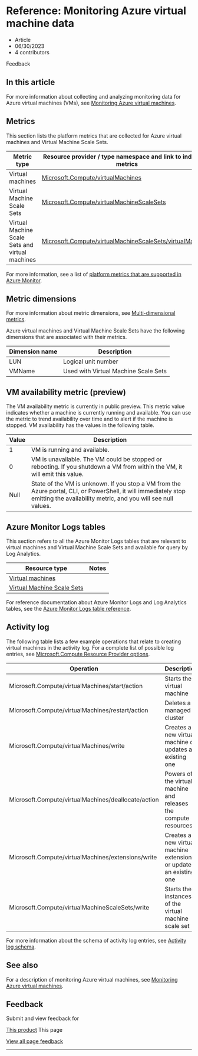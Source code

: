 # Reference: Monitoring Azure virtual machine data

* Article
* 06/30/2023
* 4 contributors

Feedback

## In this article

For more information about collecting and analyzing monitoring data for Azure virtual machines (VMs), see [Monitoring Azure virtual machines](monitor-vm).

## Metrics

This section lists the platform metrics that are collected for Azure virtual machines and Virtual Machine Scale Sets.

| Metric type | Resource provider / type namespace and link to individual metrics |
| --- | --- |
| Virtual machines | [Microsoft.Compute/virtualMachines](../azure-monitor/essentials/metrics-supported#microsoftcomputevirtualmachines) |
| Virtual Machine Scale Sets | [Microsoft.Compute/virtualMachineScaleSets](../azure-monitor/essentials/metrics-supported#microsoftcomputevirtualmachinescalesets) |
| Virtual Machine Scale Sets and virtual machines | [Microsoft.Compute/virtualMachineScaleSets/virtualMachines](../azure-monitor/essentials/metrics-supported#microsoftcomputevirtualmachinescalesetsvirtualmachines) |

For more information, see a list of [platform metrics that are supported in Azure Monitor](/en-us/azure/azure-monitor/platform/metrics-supported).

## Metric dimensions

For more information about metric dimensions, see [Multi-dimensional metrics](../azure-monitor/essentials/data-platform-metrics#multi-dimensional-metrics).

Azure virtual machines and Virtual Machine Scale Sets have the following dimensions that are associated with their metrics.

| Dimension name | Description |
| --- | --- |
| LUN | Logical unit number |
| VMName | Used with Virtual Machine Scale Sets |

## VM availability metric (preview)

The VM availability metric is currently in public preview. This metric value indicates whether a machine is currently running and available. You can use the metric to trend availability over time and to alert if the machine is stopped. VM availability has the values in the following table.

| Value | Description |
| --- | --- |
| 1 | VM is running and available. |
| 0 | VM is unavailable. The VM could be stopped or rebooting. If you shutdown a VM from within the VM, it will emit this value. |
| Null | State of the VM is unknown. If you stop a VM from the Azure portal, CLI, or PowerShell, it will immediately stop emitting the availability metric, and you will see null values. |

## Azure Monitor Logs tables

This section refers to all the Azure Monitor Logs tables that are relevant to virtual machines and Virtual Machine Scale Sets and available for query by Log Analytics.

| Resource type | Notes |
| --- | --- |
| [Virtual machines](/en-us/azure/azure-monitor/reference/tables/tables-resourcetype#virtual-machines) |  |
| [Virtual Machine Scale Sets](/en-us/azure/azure-monitor/reference/tables/tables-resourcetype#virtual-machine-scale-sets) |  |

For reference documentation about Azure Monitor Logs and Log Analytics tables, see the [Azure Monitor Logs table reference](/en-us/azure/azure-monitor/reference/tables/tables-resourcetype).

## Activity log

The following table lists a few example operations that relate to creating virtual machines in the activity log. For a complete list of possible log entries, see [Microsoft.Compute Resource Provider options](../role-based-access-control/resource-provider-operations#compute).

| Operation | Description |
| --- | --- |
| Microsoft.Compute/virtualMachines/start/action | Starts the virtual machine |
| Microsoft.Compute/virtualMachines/restart/action | Deletes a managed cluster |
| Microsoft.Compute/virtualMachines/write | Creates a new virtual machine or updates an existing one |
| Microsoft.Compute/virtualMachines/deallocate/action | Powers off the virtual machine and releases the compute resources |
| Microsoft.Compute/virtualMachines/extensions/write | Creates a new virtual machine extension or updates an existing one |
| Microsoft.Compute/virtualMachineScaleSets/write | Starts the instances of the virtual machine scale set |

For more information about the schema of activity log entries, see [Activity log schema](../azure-monitor/essentials/activity-log-schema).

## See also

For a description of monitoring Azure virtual machines, see [Monitoring Azure virtual machines](monitor-vm).

## Feedback

Submit and view feedback for

[This product](https://feedback.azure.com/d365community/forum/ec2f1827-be25-ec11-b6e6-000d3a4f0f1c)
This page

[View all page feedback](https://github.com/MicrosoftDocs/azure-docs/issues)

---
